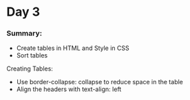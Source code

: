 # Day 3

### Summary: 
* Create tables in HTML and Style in CSS
* Sort tables

Creating Tables:
* Use border-collapse: collapse to reduce space in the table
* Align the headers with text-align: left